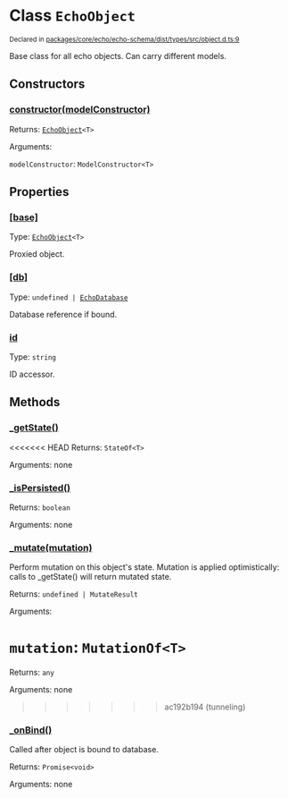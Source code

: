 # Class `EchoObject`
<sub>Declared in [packages/core/echo/echo-schema/dist/types/src/object.d.ts:9]()</sub>


Base class for all echo objects.
Can carry different models.

## Constructors
### [constructor(modelConstructor)]()


Returns: <code>[EchoObject](/api/@dxos/react-client/classes/EchoObject)&lt;T&gt;</code>

Arguments: 

`modelConstructor`: <code>ModelConstructor&lt;T&gt;</code>

## Properties
### [[base]]()
Type: <code>[EchoObject](/api/@dxos/react-client/classes/EchoObject)&lt;T&gt;</code>

Proxied object.
### [[db]]()
Type: <code>undefined | [EchoDatabase](/api/@dxos/react-client/classes/EchoDatabase)</code>

Database reference if bound.
### [id]()
Type: <code>string</code>

ID accessor.

## Methods
### [_getState()]()


<<<<<<< HEAD
Returns: <code>StateOf&lt;T&gt;</code>

Arguments: none
### [_isPersisted()]()


Returns: <code>boolean</code>

Arguments: none
### [_mutate(mutation)]()


Perform mutation on this object's state.
Mutation is applied optimistically: calls to _getState() will return mutated state.

Returns: <code>undefined | MutateResult</code>

Arguments: 

`mutation`: <code>MutationOf&lt;T&gt;</code>
=======
Returns: <code>any</code>

Arguments: none
>>>>>>> ac192b194 (tunneling)
### [_onBind()]()


Called after object is bound to database.

Returns: <code>Promise&lt;void&gt;</code>

Arguments: none